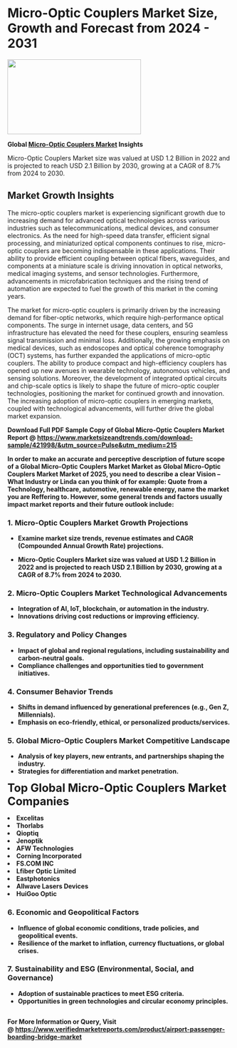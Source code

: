 <H1>Micro-Optic Couplers Market Size, Growth and Forecast from 2024 - 2031</H1><img class="aligncenter size-medium wp-image-584254" src="https://thirdeyenews.in/wp-content/uploads/2024/09/Global-Market-Research-300x168.jpeg" alt="" width="300" height="168" /><p><strong>Global&nbsp;<a href="https://www.marketsizeandtrends.com/download-sample/421998/&amp;utm_source=Pulse&amp;utm_medium=215">Micro-Optic Couplers Market</a> Insights</strong></p><p>Micro-Optic Couplers Market size was valued at USD 1.2 Billion in 2022 and is projected to reach USD 2.1 Billion by 2030, growing at a CAGR of 8.7% from 2024 to 2030.</p><p><h2>Market Growth Insights</h2> <p>The micro-optic couplers market is experiencing significant growth due to increasing demand for advanced optical technologies across various industries such as telecommunications, medical devices, and consumer electronics. As the need for high-speed data transfer, efficient signal processing, and miniaturized optical components continues to rise, micro-optic couplers are becoming indispensable in these applications. Their ability to provide efficient coupling between optical fibers, waveguides, and components at a miniature scale is driving innovation in optical networks, medical imaging systems, and sensor technologies. Furthermore, advancements in microfabrication techniques and the rising trend of automation are expected to fuel the growth of this market in the coming years.</p> <p><strong></strong></p> <p>The market for micro-optic couplers is primarily driven by the increasing demand for fiber-optic networks, which require high-performance optical components. The surge in internet usage, data centers, and 5G infrastructure has elevated the need for these couplers, ensuring seamless signal transmission and minimal loss. Additionally, the growing emphasis on medical devices, such as endoscopes and optical coherence tomography (OCT) systems, has further expanded the applications of micro-optic couplers. The ability to produce compact and high-efficiency couplers has opened up new avenues in wearable technology, autonomous vehicles, and sensing solutions. Moreover, the development of integrated optical circuits and chip-scale optics is likely to shape the future of micro-optic coupler technologies, positioning the market for continued growth and innovation. The increasing adoption of micro-optic couplers in emerging markets, coupled with technological advancements, will further drive the global market expansion.</p> <p><strong></p><p><span class=""><strong>Download Full PDF Sample Copy of Global Micro-Optic Couplers Market Report</strong> @ <a href="https://www.marketsizeandtrends.com/download-sample/421998/&amp;utm_source=Pulse&amp;utm_medium=215" target="_blank">https://www.marketsizeandtrends.com/download-sample/421998/&amp;utm_source=Pulse&amp;utm_medium=215</a></span></p><p>In order to make an accurate and perceptive description of future scope of a Global&nbsp;Micro-Optic Couplers Market Market as Global&nbsp;Micro-Optic Couplers Market Market of 2025, you need to describe a clear Vision &ndash; What Industry or Linda can you think of for example: Quote from a Technology, healthcare, automotive, renewable energy, name the market you are Reffering to. However, some general trends and factors usually impact market reports and their future outlook include:</p><h3>1.&nbsp;<strong>Micro-Optic Couplers Market Growth Projections</strong></h3><ul><li>Examine market size trends, revenue estimates and CAGR (Compounded Annual Growth Rate) projections.</li><li><p>Micro-Optic Couplers Market size was valued at USD 1.2 Billion in 2022 and is projected to reach USD 2.1 Billion by 2030, growing at a CAGR of 8.7% from 2024 to 2030.</p></li></ul><h3>2.&nbsp;<strong>Micro-Optic Couplers Market Technological Advancements</strong></h3><ul><li>Integration of AI, IoT, blockchain, or automation in the industry.</li><li>Innovations driving cost reductions or improving efficiency.</li></ul><h3>3.&nbsp;<strong>Regulatory and Policy Changes</strong></h3><ul><li>Impact of global and regional regulations, including sustainability and carbon-neutral goals.</li><li>Compliance challenges and opportunities tied to government initiatives.</li></ul><h3>4.&nbsp;<strong>Consumer Behavior Trends</strong></h3><ul><li>Shifts in demand influenced by generational preferences (e.g., Gen Z, Millennials).</li><li>Emphasis on eco-friendly, ethical, or personalized products/services.</li></ul><h3>5.&nbsp;<strong>Global Micro-Optic Couplers Market Competitive Landscape</strong></h3><ul><li>Analysis of key players, new entrants, and partnerships shaping the industry.</li><li>Strategies for differentiation and market penetration.</li></ul><p data-pm-slice="1 1 []"><span style="color: inherit; font-family: inherit; font-size: 25px;">Top Global Micro-Optic Couplers Market Companies</span></p><div class="" data-test-id=""><p><li>Excelitas</li><li> Thorlabs</li><li> Qioptiq</li><li> Jenoptik</li><li> AFW Technologies</li><li> Corning Incorporated</li><li> FS.COM INC</li><li> Lfiber Optic Limited</li><li> Eastphotonics</li><li> Allwave Lasers Devices</li><li> HuiGoo Optic</li></p></div><h3>6.&nbsp;<strong>Economic and Geopolitical Factors</strong></h3><ul><li>Influence of global economic conditions, trade policies, and geopolitical events.</li><li>Resilience of the market to inflation, currency fluctuations, or global crises.</li></ul><h3>7.&nbsp;<strong>Sustainability and ESG (Environmental, Social, and Governance)</strong></h3><ul><li>Adoption of sustainable practices to meet ESG criteria.</li><li>Opportunities in green technologies and circular economy principles.</li></ul><h2><strong style="font-size: 14px;">For More Information or Query, Visit @&nbsp;</strong><a style="background-color: #ffffff; font-size: 14px;" href="https://www.marketsizeandtrends.com/report/micro-optic-couplers-market/" target="_blank">https://www.verifiedmarketreports.com/product/airport-passenger-boarding-bridge-market</a></h2>
